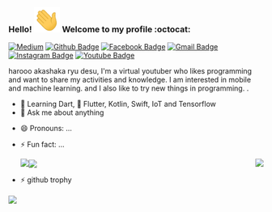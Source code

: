 
### Hello! <img style="margin: 0 auto" src="https://github.com/ABSphreak/ABSphreak/blob/master/gifs/Hi.gif" height="50"> Welcome to my profile :octocat:

[![Medium](https://img.shields.io/badge/Medium-black?style=for-the-badge&logo=Medium)](https://medium.com/@akashakaryu)
[![Github Badge](https://img.shields.io/badge/-Github-000?style=for-the-badge&logo=Github&logoColor=white&link=https://github.com/lucasgdb)](https://github.com/akashakaryu)
[![Facebook Badge](https://img.shields.io/badge/Facebook-1877F2?style=for-the-badge&logo=facebook&logoColor=white)](https://web.facebook.com/akashaka.ryu2/)
[![Gmail Badge](https://img.shields.io/badge/-Gmail-c14438?style=for-the-badge&logo=Gmail&logoColor=white&link=mailto:akashakaryu@gmail.com)](mailto:akashakaryu@gmail.com)
[![Instagram Badge](https://img.shields.io/badge/-Instagram-C13584?style=for-the-badge&labelColor=C13584&logo=instagram&logoColor=white&link=https://www.instagram.com/codepwr/)](https://www.instagram.com/akashakaryu/)
[![Youtube Badge](https://img.shields.io/badge/-Youtube-c14438?style=for-the-badge&logo=Youtube&logoColor=white&link=https://www.youtube.com/channel/UC3QtykkY8PyWsHQFqn8YI0g)](https://www.youtube.com/channel/UC3QtykkY8PyWsHQFqn8YI0g)

<!--
**akashakaryu/akashakaryu** is a ✨ _special_ ✨ repository because its `README.md` (this file) appears on your GitHub profile.
i like coding,i love mobile programming,very enthausiast to artificial intelegence,flutter, kotlin,and tech. i like  reading and watching anime and movies.
Here are some ideas to get you started:
-->
harooo akashaka ryu desu, I'm a virtual youtuber who likes programming and want to share my activities and knowledge. I am interested in mobile and machine learning. and I also like to try new things in programming.
.


<!-- - 🔭 I’m currently working on mobile development -->
- 🌱 Learning Dart, 💙 Flutter, Kotlin, Swift, IoT and Tensorflow
- 💬 Ask me about anything
<!-- - 📫 How to reach me : [Telegram](https://t.me/shakaAji) -->
- 😄 Pronouns: ...
- ⚡ Fun fact: ...

  <img align="left" src="https://github-readme-stats.vercel.app/api?username=akashakaryu&count_private=true&show_icons=true&hide_border=false" /><img align="right" src="https://github-readme-stats.vercel.app/api/top-langs/?username=akashakaryu&count_private=true&hide=javascript,html,php&show_icons=true&hide_border=false" />
    <img align="center" src="https://activity-graph.herokuapp.com/graph?username=akashakaryu&theme=react-dark" />
- ⚡ github trophy
 <img align="center" src="https://github-profile-trophy.vercel.app/?username=akashakaryu" />
</br>
</br>
